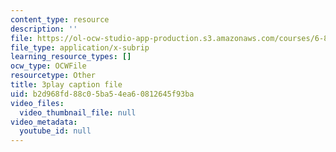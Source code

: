 ```yaml
---
content_type: resource
description: ''
file: https://ol-ocw-studio-app-production.s3.amazonaws.com/courses/6-832-underactuated-robotics-spring-2009/b2d968fd88c05ba54ea60812645f93ba_7nnFGxqRwNE.srt
file_type: application/x-subrip
learning_resource_types: []
ocw_type: OCWFile
resourcetype: Other
title: 3play caption file
uid: b2d968fd-88c0-5ba5-4ea6-0812645f93ba
video_files:
  video_thumbnail_file: null
video_metadata:
  youtube_id: null
---
```

